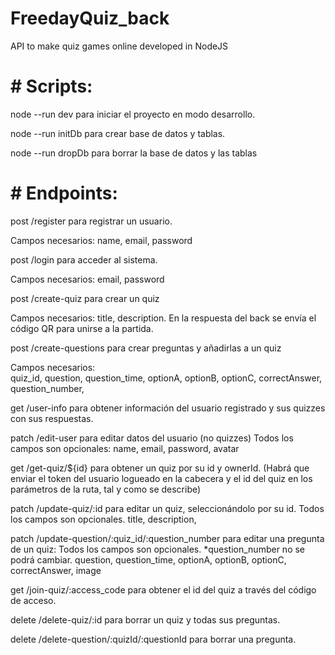 # FreedayQuiz_back

API to make quiz games online developed in NodeJS

# # Scripts:

node --run dev para iniciar el proyecto en modo desarrollo.

node --run initDb para crear base de datos y tablas.

node --run dropDb para borrar la base de datos y las tablas

# # Endpoints:

post /register para registrar un usuario.

Campos necesarios: name, email, password

post /login para acceder al sistema.

Campos necesarios: email, password

post /create-quiz para crear un quiz

Campos necesarios: title, description. En la respuesta del back se envía el código QR para unirse a la partida.

post /create-questions para crear preguntas y añadirlas a un quiz

Campos necesarios:  
 quiz_id,
question,
question_time,
optionA,
optionB,
optionC,
correctAnswer,
question_number,

get /user-info para obtener información del usuario registrado y sus quizzes con sus respuestas.

patch /edit-user para editar datos del usuario (no quizzes)
Todos los campos son opcionales:
name,
email,
password,
avatar

get /get-quiz/${id} para obtener un quiz por su id y ownerId.
(Habrá que enviar el token del usuario logueado en la cabecera y el id del quiz en los parámetros de la ruta, tal y como se describe)

patch /update-quiz/:id para editar un quiz, seleccionándolo por su id.
Todos los campos son opcionales.
title,
description,

patch /update-question/:quiz_id/:question_number para editar una pregunta de un quiz:
Todos los campos son opcionales.
\*question_number no se podrá cambiar.
question,
question_time,
optionA,
optionB,
optionC,
correctAnswer,
image

get /join-quiz/:access_code para obtener el id del quiz a través del código de acceso.

delete /delete-quiz/:id para borrar un quiz y todas sus preguntas.

delete /delete-question/:quizId/:questionId para borrar una pregunta.
